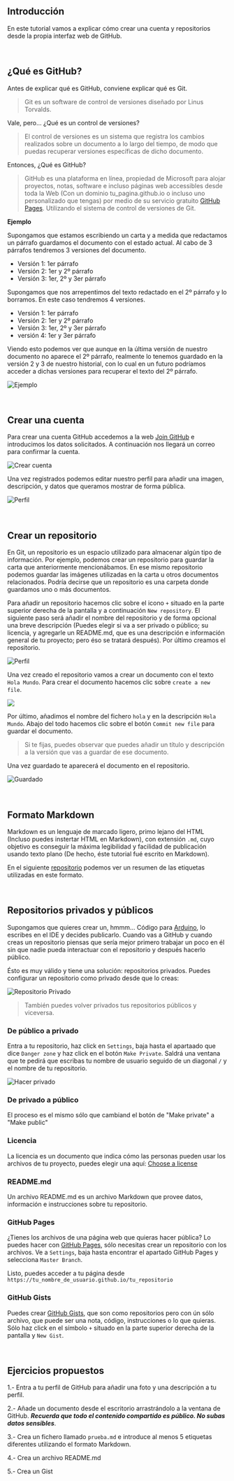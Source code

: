 ## Introducción

En este tutorial vamos a explicar cómo crear una cuenta y repositorios desde la propia interfaz web de GitHub.



<br />



## ¿Qué es GitHub?

Antes de explicar qué es GitHub, conviene explicar qué es Git.

> Git es un software de control de versiones diseñado por Linus Torvalds.

Vale, pero... ¿Qué es un control de versiones?

> El control de versiones es un sistema que registra los cambios realizados sobre un documento a lo largo del tiempo, de modo que puedas recuperar versiones específicas de dicho documento.

Entonces, ¿Qué es GitHub?

> GitHub es una plataforma en línea, propiedad de Microsoft para alojar proyectos, notas, software e incluso páginas web accessibles desde toda la Web (Con un dominio tu_pagina.github.io o incluso uno personalizado que tengas) por medio de su servicio gratuito [GitHub Pages](https://pages.github.com). Utilizando el sistema de control de versiones de Git.

**Ejemplo**

Supongamos que estamos escribiendo un carta y a medida que redactamos un párrafo guardamos el documento con el estado actual. Al cabo de 3 párrafos tendremos 3 versiones del documento.

- Versión 1: 1er párrafo
- Versión 2: 1er y 2º párrafo
- Versión 3: 1er, 2º y 3er párrafo

Supongamos que nos arrepentimos del texto redactado en el 2º párrafo y lo borramos. En este caso tendremos 4 versiones.

- Versión 1: 1er párrafo
- Versión 2: 1er y 2º párrafo
- Versión 3: 1er, 2º y 3er párrafo
- versión 4: 1er y 3er párrafo

Viendo esto podemos ver que aunque en la última versión de nuestro documento no aparece el 2º párrafo, realmente lo tenemos guardado en la versión 2 y 3 de nuestro historial, con lo cual en un futuro podríamos acceder a dichas versiones para recuperar el texto del 2º párrafo.

![](img/carta.jpg "Ejemplo")



<br />



## Crear una cuenta

Para crear una cuenta GitHub accedemos a la web [Join GitHub](https://github.com/join) e introducimos los datos solicitados. A continuación nos llegará un correo para confirmar la cuenta.

![](img/join.jpg "Crear cuenta")

Una vez registrados podemos editar nuestro perfil para añadir una imagen, descripción, y datos que queramos mostrar de forma pública.

![](img/perfil.jpg "Perfil")



<br />



## Crear un repositorio

En Git, un repositorio es un espacio utilizado para almacenar algún tipo de información. Por ejemplo, podemos crear un repositorio para guardar la carta que anteriormente mencionábamos. En ese mismo repositorio podemos guardar las imágenes utilizadas en la carta u otros documentos relacionados. Podría decirse que un repositorio es una carpeta donde guardamos uno o más documentos.

Para añadir un repositorio hacemos clic sobre el icono `+` situado en la parte superior derecha de la pantalla y a continuación `New repository`. El siguiente paso será añadir el nombre del repositorio y de forma opcional una breve descripción (Puedes elegir si va a ser privado o público; su licencia, y agregarle un README.md, que es una descripción e información general de tu proyecto; pero éso se tratará después). Por último creamos el repositorio.

![](img/perfil.jpg "Perfil")

Una vez creado el repositorio vamos a crear un documento con el texto `Hola Mundo`. Para crear el documento hacemos clic sobre `create a new file`.

![](img/file.jpg)

Por último, añadimos el nombre del fichero `hola` y en la descripción `Hola Mundo`. Abajo del todo hacemos clic sobre el botón `Commit new file` para guardar el documento. 

> Si te fijas, puedes observar que puedes añadir un título y descripción a la versión que vas a guardar de ese documento.

Una vez guardado te aparecerá el documento en el repositorio.

![](img/guardado.jpg "Guardado")



<br />



## Formato Markdown

Markdown es un lenguaje de marcado ligero, primo lejano del HTML (Incluso puedes instertar HTML en Markdown), con extensión `.md`, cuyo objetivo es conseguir la máxima legibilidad y facilidad de publicación usando texto plano (De hecho, éste tutorial fué escrito en Markdown).

En el siguiente [repositorio](https://github.com/adam-p/markdown-here/wiki/Markdown-Cheatsheet) podemos ver un resumen de las etiquetas utilizadas en este formato.



<br />



## Repositorios privados y públicos

Supongamos que quieres crear un, hmmm... Código para [Arduino](https://www.programoergosum.es/tutoriales/tags/arduino), lo escribes en el IDE y decides publicarlo. Cuando vas a GitHub y cuando creas un repositorio piensas que sería mejor primero trabajar un poco en él sin que nadie pueda interactuar con el repositorio y después hacerlo público.

Ésto es muy válido y tiene una solución: repositorios privados. Puedes configurar un repositorio como privado desde que lo creas:

![](img/repo_privado.png "Repositorio Privado")

> También puedes volver privados tus repositorios públicos y viceversa.

### De público a privado

Entra a tu repositorio, haz click en `Settings`, baja hasta el apartaado que dice `Danger zone` y haz click en el botón `Make Private`. Saldrá una ventana que te pedirá que escribas tu nombre de usuario seguido de un diagonal `/` y el nombre de tu repositorio.

![](img/make_private.png "Hacer privado")

### De privado a público

El proceso es el mismo sólo que cambiand el botón de "Make private" a "Make public"

### Licencia

La licencia es un documento que indica cómo las personas pueden usar los archivos de tu proyecto, puedes elegir una aquí:
[Choose a license](https://choosealicense.com/)

### README.md

Un archivo README.md es un archivo Markdown que provee datos, información e instrucciones sobre tu repositorio.

### GitHub Pages

¿Tienes los archivos de una página web que quieras hacer pública? Lo puedes hacer con [GitHub Pages](https://pages.github.com), sólo necesitas crear un repositorio con los archivos. Ve a `Settings`, baja hasta encontrar el apartado GitHub Pages y selecciona `Master Branch`.

Listo, puedes acceder a tu página desde `https://tu_nombre_de_usuario.github.io/tu_repositorio`

### GitHub Gists

Puedes crear [GitHub Gists](https://gists.github.com), que son como repositorios pero con ún sólo archivo, que puede ser una nota, código, instrucciones o lo que quieras. Sólo haz click en el símbolo `+` situado en la parte superior derecha de la pantalla y `New Gist`. 



<br />



## Ejercicios propuestos

1.- Entra a tu perfil de GitHub para añadir una foto y una descripción a tu perfil.

2.- Añade un documento desde el escritorio arrastrándolo a la ventana de GitHub. **_Recuerda que todo el contenido compartido es público. No subas datos sensibles_**.

3.- Crea un fichero llamado `prueba.md` e introduce al menos 5 etiquetas diferentes utilizando el formato Markdown.

4.- Crea un archivo README.md

5.- Crea un Gist
